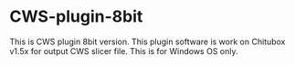 # CWS-plugin-8bit
This is CWS plugin 8bit version.
This plugin software is work on Chitubox v1.5x for output CWS slicer file.
This is for Windows OS only.
